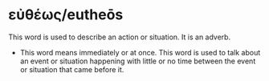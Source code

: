 # εὐθέως/eutheōs
This word is used to describe an action or situation. It is an adverb.

* This word means immediately or at once. This word is used to talk about an event or situation happening with little or no time between the event or situation that came before it. 
